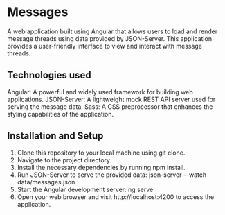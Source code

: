 # Messages

A web application built using Angular that allows users to load and render message threads using data provided by JSON-Server. This application provides a user-friendly interface to view and interact with message threads.

## Technologies used

  Angular: A powerful and widely used framework for building web applications.
  JSON-Server: A lightweight mock REST API server used for serving the message data.
  Sass: A CSS preprocessor that enhances the styling capabilities of the application.

## Installation and Setup

1. Clone this repository to your local machine using git clone.
2. Navigate to the project directory.
3. Install the necessary dependencies by running npm install.
4. Run JSON-Server to serve the provided data:
    json-server --watch data/messages.json
5. Start the Angular development server:
    ng serve
6. Open your web browser and visit http://localhost:4200 to access the application.
